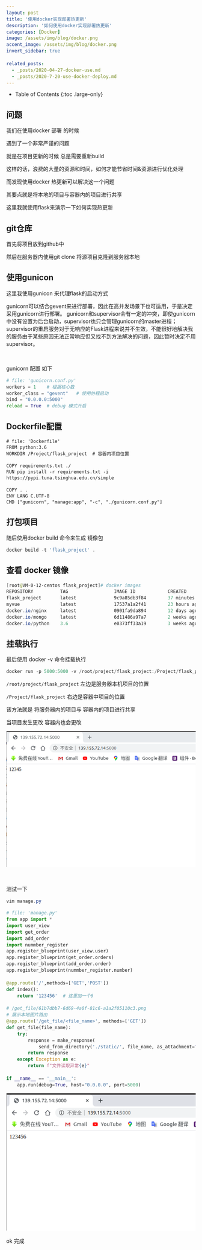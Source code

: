 ```yaml
---
layout: post
title: '使用docker实现部署热更新'
description: '如何使用docker实现部署热更新'
categories: [Docker]
image: /assets/img/blog/docker.png
accent_image: /assets/img/blog/docker.png
invert_sidebar: true

related_posts:
  - _posts/2020-04-27-docker-use.md
  - _posts/2020-7-20-use-docker-deploy.md
---
```

- Table of Contents
{:toc .large-only}

## 问题
我们在使用docker 部署 的时候

遇到了一个非常严谨的问题 

就是在项目更新的时候 总是需要重新build 

这样的话，浪费的大量的资源和时间，如何才能节省时间&资源进行优化处理 

而发现使用docker 热更新可以解决这一个问题 

其要点就是将本地的项目与容器内的项目进行共享 

这里我就使用flask来演示一下如何实现热更新 

## git仓库

首先将项目放到github中 

然后在服务器内使用git clone 将源项目克隆到服务器本地 

## 使用gunicon 
这里我使用gunicon 来代理flask的启动方式 

gunicorn可以结合gevent来进行部署，因此在高并发场景下也可适用，于是决定采用gunicorn进行部署。
gunicorn和supervisor会有一定的冲突，即使gunicorn中没有设置为后台启动，supervisor也只会管理gunicorn的master进程；
supervisor的重启服务对于无响应的Flask进程来说并不生效，不能很好地解决我的服务由于某些原因无法正常响应但又找不到方法解决的问题，因此暂时决定不用supervisor。

<br>

gunicorn 配置 如下 

```python
# file: 'gunicorn.conf.py'
workers = 1    # 根据核心数 
worker_class = "gevent"   # 使用协程启动
bind = "0.0.0.0:5000"
reload = True  # debug 模式开启 

```
## Dockerfile配置

```shell
# file: 'Dockerfile'
FROM python:3.6
WORKDIR /Project/flask_project  # 容器内项目位置 

COPY requirements.txt ./ 
RUN pip install -r requirements.txt -i https://pypi.tuna.tsinghua.edu.cn/simple

COPY . .
ENV LANG C.UTF-8
CMD ["gunicorn", "manage:app", "-c", "./gunicorn.conf.py"]

```
## 打包项目
随后使用docker build 命令来生成 镜像包 

```powershell
docker build -t 'flask_project' .
```

## 查看 docker 镜像 

```powershell
[root@VM-0-12-centos flask_project]# docker images 
REPOSITORY          TAG                 IMAGE ID            CREATED             SIZE
flask_project       latest              9c9a85db3f84        37 minutes ago      986 MB
myvue               latest              17537a1a2f41        23 hours ago        139 MB
docker.io/nginx     latest              0901fa9da894        12 days ago         132 MB
docker.io/mongo     latest              6d11486a97a7        2 weeks ago         388 MB
docker.io/python    3.6                 e0373ff33a19        3 weeks ago         914 MB
```
## 挂载执行 
最后使用 docker -v 命令挂载执行 

```powershell
docker run -p 5000:5000 -v /root/project/flask_project:/Project/flask_project flask_project  
```

`/root/project/flask_project` 左边是服务器本机项目的位置 

``/Project/flask_project`` 右边是容器中项目的位置 

该方法就是 将服务器内的项目与 容器内的项目进行共享 

当项目发生更改 容器内也会更改 

![热更新前](/assets/img/dcoker_update/before_hot_update.png)

<br>

测试一下

```powershell
vim manage.py 
```

```python
# file: 'manage.py'
from app import *
import user_view
import get_order
import add_order
import nummber_register
app.register_blueprint(user_view.user)
app.register_blueprint(get_order.orders)
app.register_blueprint(add_order.order)
app.register_blueprint(nummber_register.number)

@app.route('/',methods=['GET','POST'])
def index():
    return '123456'  # 这里加一个6

# /get_file/61b7dbb7-6d69-4a0f-81c6-a1a2f05110c3.png
# 展示本地图片路由
@app.route('/get_file/<file_name>', methods=['GET'])
def get_file(file_name):
    try:
        response = make_response(
            send_from_directory('./static/', file_name, as_attachment=True))
        return response
    except Exception as e:
        return f"文件读取异常{e}"

if __name__ == '__main__':
    app.run(debug=True, host="0.0.0.0", port=5000)                                                         
```

![热更新后](/assets/img/dcoker_update/after_hot_update.png)

ok 完成